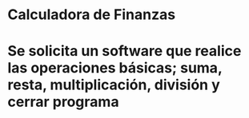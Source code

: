 # Calculadora de Finanzas
# Se solicita un software que realice las operaciones básicas; suma, resta, multiplicación, división y cerrar programa
